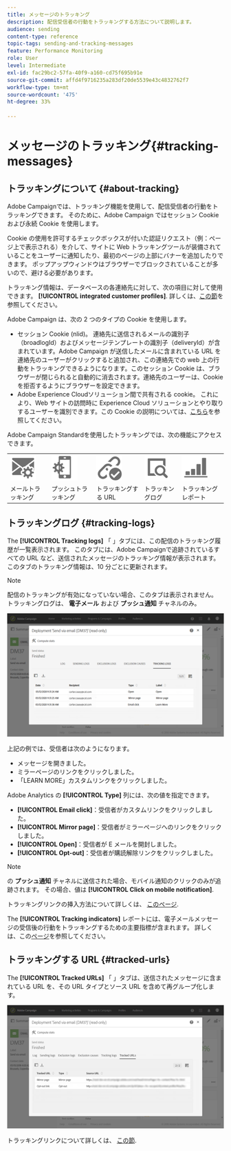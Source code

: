 ```yaml
---
title: メッセージのトラッキング
description: 配信受信者の行動をトラッキングする方法について説明します。
audience: sending
content-type: reference
topic-tags: sending-and-tracking-messages
feature: Performance Monitoring
role: User
level: Intermediate
exl-id: fac29bc2-57fa-40f9-a160-cd75f695b91e
source-git-commit: affd4f9716235a283df20de5539e43c4832762f7
workflow-type: tm+mt
source-wordcount: '475'
ht-degree: 33%

---
```


# メッセージのトラッキング{#tracking-messages}

## トラッキングについて {#about-tracking}

Adobe Campaignでは、トラッキング機能を使用して、配信受信者の行動をトラッキングできます。 そのために、Adobe Campaign ではセッション Cookie および永続 Cookie を使用します。

Cookie の使用を許可するチェックボックスが付いた認証リクエスト（例：ページ上で表示される）を介して、サイトに Web トラッキングツールが装備されていることをユーザーに通知したり、最初のページの上部にバナーを追加したりできます。 ポップアップウィンドウはブラウザーでブロックされていることが多いので、避ける必要があります。

トラッキング情報は、データベースの各連絡先に対して、次の項目に対して使用できます。 **[!UICONTROL integrated customer profiles]**. 詳しくは、[この節](../../audiences/using/integrated-customer-profile.md)を参照してください。

Adobe Campaign は、次の 2 つのタイプの Cookie を使用します。

* セッション Cookie (nlid)。 連絡先に送信されるメールの識別子（broadlogId）およびメッセージテンプレートの識別子（deliveryId）が含まれています。Adobe Campaign が送信したメールに含まれている URL を連絡先のユーザーがクリックすると追加され、この連絡先での web 上の行動をトラッキングできるようになります。このセッション Cookie は、ブラウザーが閉じられると自動的に消去されます。連絡先のユーザーは、Cookie を拒否するようにブラウザーを設定できます。
* Adobe Experience Cloudソリューション間で共有される cookie。 これにより、Web サイトの訪問時に Experience Cloud ソリューションとやり取りするユーザーを識別できます。この Cookie の説明については、[こちら](https://experienceleague.adobe.com/docs/core-services/interface/ec-cookies/cookies-mc.html)を参照してください。

Adobe Campaign Standardを使用したトラッキングでは、次の機能にアクセスできます。

<table>
<tr>
    <td valign="top">
        <a href="../../administration/using/configuring-email-channel.md#tracking-parameters"><img width="60px" alt="条件" src="assets/icon_email_parameters.png"/></a>
    </td>
    <td valign="top">
        <a href="../../administration/using/push-tracking.md"><img width="60px" alt="条件" src="assets/icon_push_parameters.png"/></a>
    </td>
    <td valign="top">
        <a href="../../designing/using/links.md#about-tracked-urls"><img width="60px" alt="条件" src="assets/icon_url.png"/></a>
    </td>
        <td valign="top">
          <a href="../../sending/using/tracking-messages.md#tracking-logs"><img width="60px" alt="条件" src="assets/icon_log.png"/></a>
    </td>
    </td>
    <td valign="top">
          <a href="../../reporting/using/tracking-indicators.md"><img width="60px" alt="条件" src="assets/icon_report.png"/></a>
</tr>
<tr>
<td>メールトラッキング</td>
<td>プッシュトラッキング</td>
<td>トラッキングする URL</td>
<td>トラッキングログ</td>
<td>トラッキングレポート</td>
</tr>
</table>

## トラッキングログ {#tracking-logs}

The **[!UICONTROL Tracking logs]** 「 」タブには、この配信のトラッキング履歴が一覧表示されます。 このタブには、Adobe Campaignで追跡されているすべての URL など、送信されたメッセージのトラッキング情報が表示されます。 このタブのトラッキング情報は、10 分ごとに更新されます。

>[!NOTE]
>
>配信のトラッキングが有効になっていない場合、このタブは表示されません。 トラッキングログは、 **電子メール** および **プッシュ通知** チャネルのみ。

![](assets/tracking_logs.png)

上記の例では、受信者は次のようになります。

* メッセージを開きました。
* ミラーページのリンクをクリックしました。
* 「LEARN MORE」カスタムリンクをクリックしました。

Adobe Analytics の **[!UICONTROL Type]** 列には、次の値を指定できます。

* **[!UICONTROL Email click]**：受信者がカスタムリンクをクリックしました。
* **[!UICONTROL Mirror page]**：受信者がミラーページへのリンクをクリックしました。
* **[!UICONTROL Open]**：受信者が E メールを開封しました。
* **[!UICONTROL Opt-out]**：受信者が購読解除リンクをクリックしました。

>[!NOTE]
>
>の **プッシュ通知** チャネルに送信された場合、モバイル通知のクリックのみが追跡されます。 その場合、値は **[!UICONTROL Click on mobile notification]**.

トラッキングリンクの挿入方法について詳しくは、 [このページ](../../designing/using/links.md#inserting-a-link).

The **[!UICONTROL Tracking indicators]** レポートには、電子メールメッセージの受信後の行動をトラッキングするための主要指標が含まれます。 詳しくは、この[ページ](../../reporting/using/tracking-indicators.md)を参照してください。

## トラッキングする URL {#tracked-urls}

The **[!UICONTROL Tracked URLs]** 「 」タブは、送信されたメッセージに含まれている URL を、その URL タイプとソース URL を含めて再グループ化します。

![](assets/sending_delivery6.png)

トラッキングリンクについて詳しくは、 [この節](../../designing/using/links.md#about-tracked-urls).
